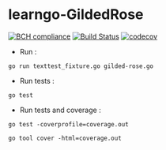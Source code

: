 # learngo-GildedRose
[![BCH compliance](https://bettercodehub.com/edge/badge/philippe-alfaiate/learngo-GildedRose?branch=master)](https://bettercodehub.com/)
[![Build Status](https://travis-ci.com/philippe-alfaiate/learngo-GildedRose.svg?branch=master)](https://travis-ci.com/philippe-alfaiate/learngo-GildedRose)
[![codecov](https://codecov.io/gh/philippe-alfaiate/learngo-GildedRose/branch/master/graph/badge.svg)](https://codecov.io/gh/philippe-alfaiate/learngo-GildedRose)

- Run :

```shell
go run texttest_fixture.go gilded-rose.go
```

- Run tests :

```shell
go test
```

- Run tests and coverage :

```shell
go test -coverprofile=coverage.out

go tool cover -html=coverage.out
```